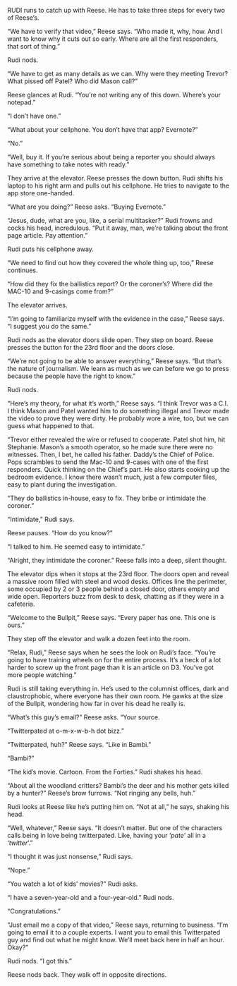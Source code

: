 RUDI runs to catch up with Reese. He has to take three steps for every two of
Reese’s.

“We have to verify that video,” Reese says. “Who made it, why, how. And I want
to know why it cuts out so early. Where are all the first responders, that sort
of thing.”

Rudi nods.

“We have to get as many details as we can. Why were they meeting Trevor? What
pissed off Patel? Who did Mason call?”

Reese glances at Rudi. “You’re not writing any of this down. Where’s your
notepad.”

“I don’t have one.”

“What about your cellphone. You don’t have that app? Evernote?”

“No.”

“Well, buy it. If you’re serious about being a reporter you should always have
something to take notes with ready.”

They arrive at the elevator. Reese presses the down button. Rudi shifts his
laptop to his right arm and pulls out his cellphone. He tries to navigate to the
app store one-handed.

“What are you doing?” Reese asks. “Buying Evernote.”

“Jesus, dude, what are you, like, a serial multitasker?” Rudi frowns and cocks
his head, incredulous. “Put it away, man, we’re talking about the front page
article. Pay attention.”

Rudi puts his cellphone away.

“We need to find out how they covered the whole thing up, too,” Reese continues.

“How did they fix the ballistics report? Or the coroner’s? Where did the MAC-10
and 9-casings come from?”

The elevator arrives.

“I’m going to familiarize myself with the evidence in the case,” Reese says. “I
suggest you do the same.”

Rudi nods as the elevator doors slide open. They step on board. Reese presses
the button for the 23rd floor and the doors close.

“We’re not going to be able to answer everything,” Reese says. “But that’s the
nature of journalism. We learn as much as we can before we go to press because
the people have the right to know.”

Rudi nods.

“Here’s my theory, for what it’s worth,” Reese says. “I think Trevor was a C.I.
I think Mason and Patel wanted him to do something illegal and Trevor made the
video to prove they were dirty. He probably wore a wire, too, but we can guess
what happened to that.

“Trevor either revealed the wire or refused to cooperate. Patel shot him, hit
Stephanie. Mason’s a smooth operator, so he made sure there were no witnesses.
Then, I bet, he called his father. Daddy’s the Chief of Police. Pops scrambles
to send the Mac-10 and 9-cases with one of the first responders. Quick thinking
on the Chief’s part. He also starts cooking up the bedroom evidence. I know
there wasn’t much, just a few computer files, easy to plant during the
investigation.

“They do ballistics in-house, easy to fix. They bribe or intimidate the
coroner.”

“Intimidate,” Rudi says.

Reese pauses. “How do you know?”

“I talked to him. He seemed easy to intimidate.”

“Alright, they intimidate the coroner.” Reese falls into a deep, silent thought.

The elevator dips when it stops at the 23rd floor. The doors open and reveal a
massive room filled with steel and wood desks. Offices line the perimeter, some
occupied by 2 or 3 people behind a closed door, others empty and wide open.
Reporters buzz from desk to desk, chatting as if they were in a cafeteria.

“Welcome to the Bullpit,” Reese says. “Every paper has one. This one is ours.”

They step off the elevator and walk a dozen feet into the room.

“Relax, Rudi,” Reese says when he sees the look on Rudi’s face. “You’re going to
have training wheels on for the entire process. It’s a heck of a lot harder to
screw up the front page than it is an article on D3. You’ve got more people
watching.”

Rudi is still taking everything in. He’s used to the columnist offices, dark and
claustrophobic, where everyone has their own room. He gawks at the size of the
Bullpit, wondering how far in over his dead he really is.

“What’s this guy’s email?” Reese asks. “Your source.

“Twitterpated at o-m-x-w-b-h dot bizz.”

“Twitterpated, huh?” Reese says. “Like in Bambi.”

“Bambi?”

“The kid’s movie. Cartoon. From the Forties.” Rudi shakes his head.

“About all the woodland critters? Bambi’s the deer and his mother gets killed by
a hunter?” Reese’s brow furrows. “Not ringing any bells, huh.”

Rudi looks at Reese like he’s putting him on. “Not at all,” he says, shaking his
head.

“Well, whatever,” Reese says. “It doesn’t matter. But one of the characters
calls being in love being twitterpated. Like, having your ‘_pate_’ all in a
‘_twitter_’.”

“I thought it was just nonsense,” Rudi says.

“Nope.”

“You watch a lot of kids’ movies?” Rudi asks.

“I have a seven-year-old and a four-year-old.” Rudi nods.

“Congratulations.”

“Just email me a copy of that video,” Reese says, returning to business. “I’m
going to email it to a couple experts. I want you to email this Twitterpated guy
and find out what he might know. We’ll meet back here in half an hour. Okay?”

Rudi nods. “I got this.”

Reese nods back. They walk off in opposite directions.
